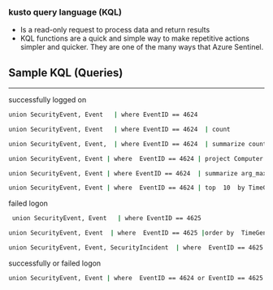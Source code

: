 ### kusto query language (KQL)
- Is a read-only request to process data and return results
- KQL functions are a quick and simple way to make repetitive actions simpler and quicker. They are one of the many ways that Azure Sentinel. 

Sample KQL (Queries)
----
---
successfully logged on
```bash
union SecurityEvent, Event   | where EventID == 4624
 ``` 
 ```bash
 union SecurityEvent, Event   | where EventID == 4624  | count  
 ```
 ```bash
 union SecurityEvent, Event,  | where EventID == 4624  | summarize count() by AccountName, Computer 
 ```
 ```bash
 union SecurityEvent, Event | where  EventID == 4624 | project Computer , EventID 
 ```
 ```bash
 union SecurityEvent, Event | where EventID == 4624  | summarize arg_max(TimeGenerated, *) by Account. 
 ```
 ```bash
 union SecurityEvent, Event | where  EventID == 4624 | top  10  by TimeGenerated desc  
 ```
 failed logon
 ```bash
  union SecurityEvent, Event   | where EventID == 4625
 ```
 ```bash
 union SecurityEvent, Event  | where  EventID == 4625 |order by  TimeGenerated desc  | limit 10 
 ```
```bash
union SecurityEvent, Event, SecurityIncident  | where  EventID == 4625 |order by  TimeGenerated desc  | limit 10
````
successfully or failed logon
 ```bash
 union SecurityEvent, Event | where  EventID == 4624 or EventID == 4625  |project  EventID , Process ,  ProcessName , SubjectAccount
 ```

